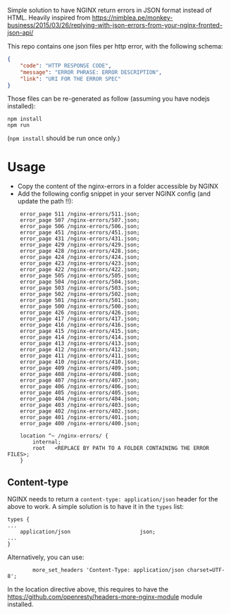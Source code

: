 
Simple solution to have NGINX return errors in JSON format instead of HTML. Heavily inspired from https://nimblea.pe/monkey-business/2015/03/26/replying-with-json-errors-from-your-nginx-fronted-json-api/

This repo contains one json files per http error, with the following schema:
```json
{
    "code": "HTTP RESPONSE CODE",
    "message": "ERROR PHRASE: ERROR DESCRIPTION",
    "link": "URI FOR THE ERROR SPEC"
}
```

Those files can be re-generated as follow (assuming you have nodejs installed):
```shell
npm install
npm run
```
(`npm install` should be run once only.)

# Usage

- Copy the content of the nginx-errors in a folder accessible by NGINX
- Add the following config snippet in your server NGINX config (and update the path !!):
```
    error_page 511 /nginx-errors/511.json;
    error_page 507 /nginx-errors/507.json;
    error_page 506 /nginx-errors/506.json;
    error_page 451 /nginx-errors/451.json;
    error_page 431 /nginx-errors/431.json;
    error_page 429 /nginx-errors/429.json;
    error_page 428 /nginx-errors/428.json;
    error_page 424 /nginx-errors/424.json;
    error_page 423 /nginx-errors/423.json;
    error_page 422 /nginx-errors/422.json;
    error_page 505 /nginx-errors/505.json;
    error_page 504 /nginx-errors/504.json;
    error_page 503 /nginx-errors/503.json;
    error_page 502 /nginx-errors/502.json;
    error_page 501 /nginx-errors/501.json;
    error_page 500 /nginx-errors/500.json;
    error_page 426 /nginx-errors/426.json;
    error_page 417 /nginx-errors/417.json;
    error_page 416 /nginx-errors/416.json;
    error_page 415 /nginx-errors/415.json;
    error_page 414 /nginx-errors/414.json;
    error_page 413 /nginx-errors/413.json;
    error_page 412 /nginx-errors/412.json;
    error_page 411 /nginx-errors/411.json;
    error_page 410 /nginx-errors/410.json;
    error_page 409 /nginx-errors/409.json;
    error_page 408 /nginx-errors/408.json;
    error_page 407 /nginx-errors/407.json;
    error_page 406 /nginx-errors/406.json;
    error_page 405 /nginx-errors/405.json;
    error_page 404 /nginx-errors/404.json;
    error_page 403 /nginx-errors/403.json;
    error_page 402 /nginx-errors/402.json;
    error_page 401 /nginx-errors/401.json;
    error_page 400 /nginx-errors/400.json;

    location ^~ /nginx-errors/ {
        internal;
        root   <REPLACE BY PATH TO A FOLDER CONTAINING THE ERROR FILES>;
    }
```

## Content-type

NGINX needs to return a `content-type: application/json` header for the above to work.
A simple solution is to have it in the `types` list:
```
types {
...
    application/json                      json;
...
}
```

Alternatively, you can use:
```
        more_set_headers 'Content-Type: application/json charset=UTF-8';
```
In the location directive above, this requires to have the https://github.com/openresty/headers-more-nginx-module module installed.

